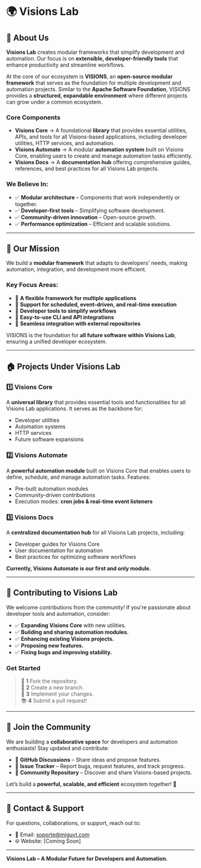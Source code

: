 # 🌍 **Visions Lab**

## 🔎 **About Us**
**Visions Lab** creates modular frameworks that simplify development and automation. Our focus is on **extensible, developer-friendly tools** that enhance productivity and streamline workflows.

At the core of our ecosystem is **VISIONS**, an **open-source modular framework** that serves as the foundation for multiple development and automation projects. Similar to the **Apache Software Foundation**, VISIONS provides a **structured, expandable environment** where different projects can grow under a common ecosystem.

### **Core Components**
- **Visions Core** → A foundational **library** that provides essential utilities, APIs, and tools for all Visions-based applications, including developer utilities, HTTP services, and automation.
- **Visions Automate** → A modular **automation system** built on Visions Core, enabling users to create and manage automation tasks efficiently.
- **Visions Docs** → A **documentation hub** offering comprehensive guides, references, and best practices for all Visions Lab projects.

### **We Believe In:**
- ✅ **Modular architecture** – Components that work independently or together.
- ✅ **Developer-first tools** – Simplifying software development.
- ✅ **Community-driven innovation** – Open-source growth.
- ✅ **Performance optimization** – Efficient and scalable solutions.

---

## 🚀 **Our Mission**
We build a **modular framework** that adapts to developers' needs, making automation, integration, and development more efficient.

### **Key Focus Areas:**
- 🔹 **A flexible framework for multiple applications**
- 🔹 **Support for scheduled, event-driven, and real-time execution**
- 🔹 **Developer tools to simplify workflows**
- 🔹 **Easy-to-use CLI and API integrations**
- 🔹 **Seamless integration with external repositories**

VISIONS is the foundation for **all future software within Visions Lab**, ensuring a unified developer ecosystem.

---

## 🏠 **Projects Under Visions Lab**
### 1️⃣ **Visions Core**
A **universal library** that provides essential tools and functionalities for all Visions Lab applications. It serves as the backbone for:
- Developer utilities
- Automation systems
- HTTP services
- Future software expansions

### 2️⃣ **Visions Automate**
A **powerful automation module** built on Visions Core that enables users to define, schedule, and manage automation tasks. Features:
- Pre-built automation modules
- Community-driven contributions
- Execution modes: **cron jobs & real-time event listeners**

### 3️⃣ **Visions Docs**
A **centralized documentation hub** for all Visions Lab projects, including:
- Developer guides for Visions Core
- User documentation for automation
- Best practices for optimizing software workflows

**Currently, Visions Automate is our first and only module.**

---

## 🤝 **Contributing to Visions Lab**
We welcome contributions from the community! If you're passionate about developer tools and automation, consider:
- ✅ **Expanding Visions Core** with new utilities.
- ✅ **Building and sharing automation modules.**
- ✅ **Enhancing existing Visions projects.**
- ✅ **Proposing new features.**
- ✅ **Fixing bugs and improving stability.**

### **Get Started**
> 🏢 **1** Fork the repository.  
> 📂 **2** Create a new branch.  
> 🔧 **3** Implement your changes.  
> 📚 **4** Submit a pull request!  

---

## 📢 **Join the Community**
We are building a **collaborative space** for developers and automation enthusiasts! Stay updated and contribute:
- 📌 **GitHub Discussions** – Share ideas and propose features.
- 📌 **Issue Tracker** – Report bugs, request features, and track progress.
- 📌 **Community Repository** – Discover and share Visions-based projects.

Let’s build a **powerful, scalable, and efficient** ecosystem together! 🚀

---

## 📩 **Contact & Support**
For questions, collaborations, or support, reach out to:
- 📎 Email: soporte@miguvt.com  
- 🌐 Website: [Coming Soon]  
  
---

**Visions Lab – A Modular Future for Developers and Automation.**
